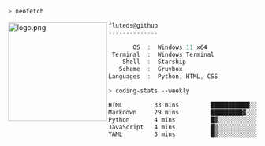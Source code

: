 ```zsh
> neofetch
```

<!--img align="left" src="https://github.com/fluteds.png" alt="logo.png" width="200"/>-->
<img align="left" src="https://external-content.duckduckgo.com/iu/?u=https%3A%2F%2F78.media.tumblr.com%2F975fca5f82161b190efdcaa05ffbd4ec%2Ftumblr_p6q6m9TJF01x3p3jmo1_500.png&f=1&nofb=1" alt="logo.png" width="200"/>

```csharp
fluteds@github
--------------

       OS  :  Windows 11 x64
 Terminal  :  Windows Terminal
    Shell  :  Starship
   Scheme  :  Gruvbox
Languages  :  Python, HTML, CSS
```

```zsh
> coding-stats --weekly
```

<!--START_SECTION:waka-->

```txt
HTML         33 mins         ███████████░░░░░░░░░░░░░░   43.75 %
Markdown     29 mins         █████████▓░░░░░░░░░░░░░░░   38.37 %
Python       4 mins          █▓░░░░░░░░░░░░░░░░░░░░░░░   06.28 %
JavaScript   4 mins          █▒░░░░░░░░░░░░░░░░░░░░░░░   05.65 %
YAML         3 mins          █▒░░░░░░░░░░░░░░░░░░░░░░░   04.80 %
```

<!--END_SECTION:waka-->
